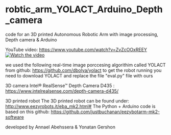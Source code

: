 # robtic_arm_YOLACT_Arduino_Depth_camera
code for an 3D printed Autonomous Robotic Arm with image processing, Depth camera &amp; Arduino

YouTube video:
https://www.youtube.com/watch?v=ZvZcOOxREEY
[![Watch the video](https://img.youtube.com/vi/ZvZcOOxREEY/maxresdefault.jpg)](https://youtu.be/ZvZcOOxREEY)

we used the following real-time image porccesing algorithim called YOLACT from github: https://github.com/dbolya/yolact
to get the robot running you need to download YOLACT and replace the file "eval.py" file with ours

3D camera 
Intel® RealSense™ Depth Camera D435 : https://www.intelrealsense.com/depth-camera-d435/

3D printed robot
The 3D printed robot can be found under: http://www.eezyrobots.it/eba_mk2.html#
The Python + Arduino code is based on this github: https://github.com/justbuchanan/eezybotarm-mk2-software


developed by Annael Abehssera & Yonatan Gershon
